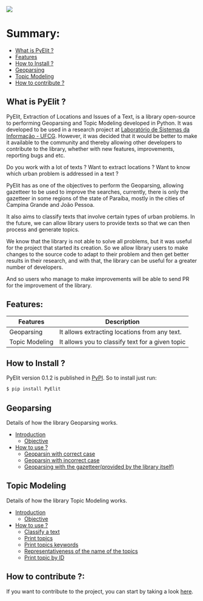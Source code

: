 ![](https://i.imgur.com/ccaix2x.png)

# Summary:

- [What is PyElit ?](#what-is-pyelit-)
- [Features](#features)
- [How to Install ?](#how-to-install-)
- [Geoparsing](#geoparsing)
- [Topic Modeling](#topic-modeling)
- [How to contribute ?](#how-to-contribute-)

## What is PyElit ?

PyElit, Extraction of Locations and Issues of a Text, is a library open-source to performing Geoparsing and Topic Modeling developed in Python. It was developed to be used in a research project at [Laboratório de Sistemas da Informação - UFCG](https://sites.google.com/view/lsi-ufcg). However, it was decided that it would be better to make it available to the community and thereby allowing other developers to contribute to the library, whether with new features, improvements, reporting bugs and etc.

Do you work with a lot of texts ? Want to extract locations ? Want to know which urban problem is addressed in a text ?

PyElit has as one of the objectives to perform the Geoparsing, allowing gazetteer to be used to improve the searches, currently, there is only the gazetteer in some regions of the state of Paraíba, mostly in the cities of Campina Grande and João Pessoa.

It also aims to classify texts that involve certain types of urban problems. In the future, we can allow library users to provide texts so that we can then process and generate topics.

We know that the library is not able to solve all problems, but it was useful for the project that started its creation. So we allow library users to make changes to the source code to adapt to their problem and then get better results in their research, and with that, the library can be useful for a greater number of developers.

And so users who manage to make improvements will be able to send PR for the improvement of the library.

## Features:

| Features       | Description                                      |
| -------------- | ------------------------------------------------ |
| Geoparsing     | It allows extracting locations from any text.    |
| Topic Modeling | It allows you to classify text for a given topic |

## How to Install ?

PyElit version 0.1.2 is published in [PyPI](https://pypi.org/). So to install just run:

```sh
$ pip install PyElit
```

## Geoparsing

Details of how the library Geoparsing works.

- [Introduction](geoparsing/introdution.md)
  - [Objective](geoparsing/introdution.md#objetivo)
- [How to use ?](geoparsing/introdution.md#como-usar-)
  - [Geoparsin with correct case](geoparsing/introdution.md#geoparsing-com-case-correto-sem-utilização-do-gazetteer)
  - [Geoparsin with incorrect case](geoparsing/introdution.md#geoparsing-com-case-incorreto-sem-utilização-do-gazetteer)
  - [Geoparsing with the gazetteer(provided by the library itself)](geoparsing/introdution.md#geoparsing-com-gazetteer)

## Topic Modeling

Details of how the library Topic Modeling works.

- [Introduction](topic_modeling/introdution.md#introdução)
  - [Objective](topic_modeling/introdution.md#objetivo)
- [How to use ?](topic_modeling/introdution.md#como-usar-)
  - [Classify a text](topic_modeling/introdution.md#topicmodeling-classificar-um-texto)
  - [Print topics](topic_modeling/introdution.md#topicmodeling-imprimir-tópicos)
  - [Print topics keywords](topic_modeling/introdution.md#topicmodeling-imprimir-palavras-chaves-e-seus-pesos-em-cada-tópico)
  - [Representativeness of the name of the topics](topic_modeling/introdution.md#topicmodeling-mudar-representatividade-do-nomes-dos-tópicos)
  - [Print topic by ID](topic_modeling/introdution.md#topicmodeling-imprimir-um-tópico-por-meio-do-id-dele)

## How to contribute ?:

If you want to contribute to the project, you can start by taking a look [here](contributing/contributing.md).
